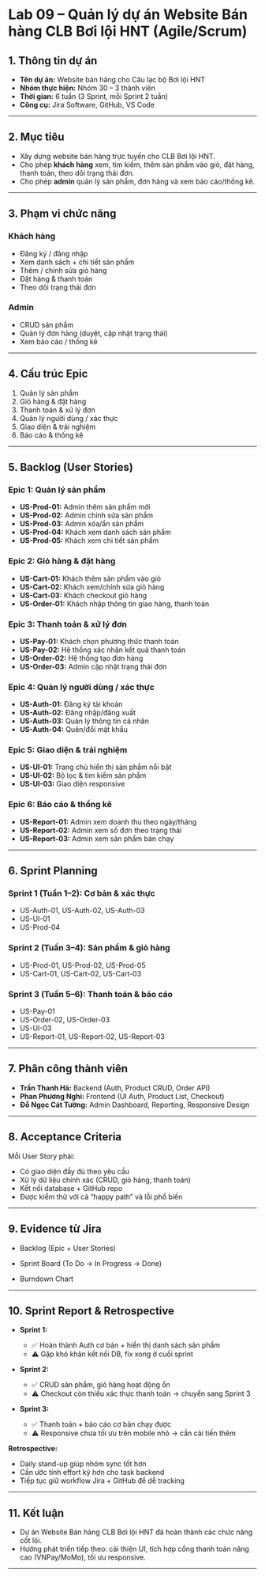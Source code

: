 # Lab 09 – Quản lý dự án Website Bán hàng CLB Bơi lội HNT (Agile/Scrum)

## 1. Thông tin dự án

* **Tên dự án:** Website bán hàng cho Câu lạc bộ Bơi lội HNT
* **Nhóm thực hiện:** Nhóm 30 – 3 thành viên
* **Thời gian:** 6 tuần (3 Sprint, mỗi Sprint 2 tuần)
* **Công cụ:** Jira Software, GitHub, VS Code

---

## 2. Mục tiêu

* Xây dựng website bán hàng trực tuyến cho CLB Bơi lội HNT.
* Cho phép **khách hàng** xem, tìm kiếm, thêm sản phẩm vào giỏ, đặt hàng, thanh toán, theo dõi trạng thái đơn.
* Cho phép **admin** quản lý sản phẩm, đơn hàng và xem báo cáo/thống kê.

---

## 3. Phạm vi chức năng

### Khách hàng

* Đăng ký / đăng nhập
* Xem danh sách + chi tiết sản phẩm
* Thêm / chỉnh sửa giỏ hàng
* Đặt hàng & thanh toán
* Theo dõi trạng thái đơn

### Admin

* CRUD sản phẩm
* Quản lý đơn hàng (duyệt, cập nhật trạng thái)
* Xem báo cáo / thống kê

---

## 4. Cấu trúc Epic

1. Quản lý sản phẩm
2. Giỏ hàng & đặt hàng
3. Thanh toán & xử lý đơn
4. Quản lý người dùng / xác thực
5. Giao diện & trải nghiệm
6. Báo cáo & thống kê

---

## 5. Backlog (User Stories)

### Epic 1: Quản lý sản phẩm

* **US-Prod-01:** Admin thêm sản phẩm mới
* **US-Prod-02:** Admin chỉnh sửa sản phẩm
* **US-Prod-03:** Admin xóa/ẩn sản phẩm
* **US-Prod-04:** Khách xem danh sách sản phẩm
* **US-Prod-05:** Khách xem chi tiết sản phẩm

### Epic 2: Giỏ hàng & đặt hàng

* **US-Cart-01:** Khách thêm sản phẩm vào giỏ
* **US-Cart-02:** Khách xem/chỉnh sửa giỏ hàng
* **US-Cart-03:** Khách checkout giỏ hàng
* **US-Order-01:** Khách nhập thông tin giao hàng, thanh toán

### Epic 3: Thanh toán & xử lý đơn

* **US-Pay-01:** Khách chọn phương thức thanh toán
* **US-Pay-02:** Hệ thống xác nhận kết quả thanh toán
* **US-Order-02:** Hệ thống tạo đơn hàng
* **US-Order-03:** Admin cập nhật trạng thái đơn

### Epic 4: Quản lý người dùng / xác thực

* **US-Auth-01:** Đăng ký tài khoản
* **US-Auth-02:** Đăng nhập/đăng xuất
* **US-Auth-03:** Quản lý thông tin cá nhân
* **US-Auth-04:** Quên/đổi mật khẩu

### Epic 5: Giao diện & trải nghiệm

* **US-UI-01:** Trang chủ hiển thị sản phẩm nổi bật
* **US-UI-02:** Bộ lọc & tìm kiếm sản phẩm
* **US-UI-03:** Giao diện responsive

### Epic 6: Báo cáo & thống kê

* **US-Report-01:** Admin xem doanh thu theo ngày/tháng
* **US-Report-02:** Admin xem số đơn theo trạng thái
* **US-Report-03:** Admin xem sản phẩm bán chạy

---

## 6. Sprint Planning

### Sprint 1 (Tuần 1–2): Cơ bản & xác thực

* US-Auth-01, US-Auth-02, US-Auth-03
* US-UI-01
* US-Prod-04

### Sprint 2 (Tuần 3–4): Sản phẩm & giỏ hàng

* US-Prod-01, US-Prod-02, US-Prod-05
* US-Cart-01, US-Cart-02, US-Cart-03

### Sprint 3 (Tuần 5–6): Thanh toán & báo cáo

* US-Pay-01
* US-Order-02, US-Order-03
* US-UI-03
* US-Report-01, US-Report-02, US-Report-03

---

## 7. Phân công thành viên

* **Trần Thanh Hà:** Backend (Auth, Product CRUD, Order API)
* **Phan Phương Nghi:** Frontend (UI Auth, Product List, Checkout)
* **Đỗ Ngọc Cát Tường:** Admin Dashboard, Reporting, Responsive Design

---

## 8. Acceptance Criteria

Mỗi User Story phải:

* Có giao diện đầy đủ theo yêu cầu
* Xử lý dữ liệu chính xác (CRUD, giỏ hàng, thanh toán)
* Kết nối database + GitHub repo
* Được kiểm thử với cả “happy path” và lỗi phổ biến

---

## 9. Evidence từ Jira

* Backlog (Epic + User Stories)
 

* Sprint Board (To Do → In Progress → Done)
  

* Burndown Chart
 

---

## 10. Sprint Report & Retrospective

* **Sprint 1:**

  * ✅ Hoàn thành Auth cơ bản + hiển thị danh sách sản phẩm
  * ⚠️ Gặp khó khăn kết nối DB, fix xong ở cuối sprint

* **Sprint 2:**

  * ✅ CRUD sản phẩm, giỏ hàng hoạt động ổn
  * ⚠️ Checkout còn thiếu xác thực thanh toán → chuyển sang Sprint 3

* **Sprint 3:**

  * ✅ Thanh toán + báo cáo cơ bản chạy được
  * ⚠️ Responsive chưa tối ưu trên mobile nhỏ → cần cải tiến thêm

**Retrospective:**

* Daily stand-up giúp nhóm sync tốt hơn
* Cần ước tính effort kỹ hơn cho task backend
* Tiếp tục giữ workflow Jira + GitHub để dễ tracking

---

## 11. Kết luận

* Dự án Website Bán hàng CLB Bơi lội HNT đã hoàn thành các chức năng cốt lõi.
* Hướng phát triển tiếp theo: cải thiện UI, tích hợp cổng thanh toán nâng cao (VNPay/MoMo), tối ưu responsive.

---
